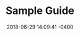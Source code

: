 ---
title: Sample Guide
page_type: guide
layout: guide
categories: arr
patch_number: 4.0
difficulty: Hard
orchestrion: TBD
instance_type: Dungeon
date: 2018-06-29 14:09:41 -0400
slug: sample-guide-hard
description: Read our Guide on the dungeon/trial/8-man raid/24-man raid NAME
  (DIFFICULTY) where you'll face off against Boss 01, Boss 02, and Boss 03.
images:
- images_large_url: "/assets/img/dungeons/aethero.jpg"
  images_small_url: "/assets/img/dungeons/small/aethero.jpg"
terms:
- term: Term 01
- term: Term 02
- term: Term 03
patch_name: Stormblood
plvl: 70
ilvl: 500
order: 70500
mtq_vid: http://google.com
duty_mechanics:
- duty_mechanic_title: Duty Mechanic Title 01
  duty_mechanic_steps:
  - duty_mechanic_step_title: Step 01
    duty_mechanic_step_notes:
    - duty_mechanic_step_note: Step Note 01
    - duty_mechanic_step_note: Step Note 02
  - duty_mechanic_step_title: Step 02
    duty_mechanic_step_notes:
    - duty_mechanic_step_note: Step Note 01
- duty_mechanic_title: Duty Mechanic Title 02
  duty_mechanic_steps:
  - duty_mechanic_step_title: Step 01
    duty_mechanic_step_notes:
    - duty_mechanic_step_note: Step Note 01
    - duty_mechanic_step_note: Step Note 02
bosses:
- boss_name: Boss Name 01
  boss_phases:
  - boss_phase_title: Phase 01
    boss_phase_script:
    - boss_phase_script_attack_name: Script Attack 01
    - boss_phase_script_attack_name: Script Attack 02
      boss_phase_script_attack_duty_action: true
    - boss_phase_script_attack_name: Script Attack 03
    boss_phase_alerts:
    - boss_phase_alert: Alert Content 01
    - boss_phase_alert: Alert Content 02
    - boss_phase_alert: Alert Content 03
    boss_phase_mechanics:
    - boss_phase_mechanic_title: Phase Mechanic 01
      boss_phase_mechanic_notes:
      - boss_phase_mechanic_note: Mechanic Note 01
      - boss_phase_mechanic_note: Mechanic Note 02
    - boss_phase_mechanic_title: Phase Mechanic 02
      boss_phase_mechanic_notes:
      - boss_phase_mechanic_note: Mechanic Note 01
      - boss_phase_mechanic_note: Mechanic Note 02
    boss_phase_attacks:
    - template: regular-attack
      attack_roles:
      - Everyone
      attack_name: Regular Attack 01
      attack_tags:
      - AoE - Cone
      - AoE - Column
      - Animation
      attack_notes:
      - attack_note: Attack Note 01
      - attack_note: Attack Note 02
      attack_images:
      - attack_image_url: "/assets/img/dungeons/aethero.jpg"
        attack_image_alt: Image Alt Text
    - template: combo-attack
      combo_name: Combo Attack Name
      combo_notes:
      - combo_note: Combo Note 01
      - combo_note: Combo Note 02
      combo_attacks:
      - attack_name: Combo Regular Attack
        attack_roles:
        - Tank
        - Healer
        attack_duty_action: Duty Action
        attack_tags:
        - AoE - Cone
        - Animation
        attack_notes:
        - attack_note: Attack C Note 01
        - attack_note: Attack Note 02
      - attack_name: Combo Attack 02
        attack_roles:
        - Everyone
        attack_tags:
        - Spawn
        - Animation
        attack_notes:
        - attack_note: Attack Note 01
        - attack_note: Attack C Note 02
    - template: attack-w-variations
      variation_name: Variation Name
      variation_notes:
      - variation_note: Variation Note 01
      - variation_note: Variation Note 02
      variation_attacks:
      - attack_name: Variation Attack 01
        attack_roles:
        - Everyone
        attack_tags:
        - Ultimate
        - Stack
        attack_notes:
        - attack_note: Attack V Note 01
        - attack_note: Attack Note 02
        attack_images:
        - attack_image_url: "/assets/img/dungeons/fractal_continuum_hard.jpg"
          attack_image_alt: Image Alt Text
      - attack_name: Variation Attack 02
        attack_roles:
        - Tank
        attack_duty_action: Duty Action
        attack_tags:
        - AoE - Circular
        attack_notes:
        - attack_note: Attack Note 01
        - attack_note: Attack V Note 02
  - boss_phase_title: Phase 02
    boss_phase_alerts:
    - boss_phase_alert: Phase Alert 01
    - boss_phase_alert: Phase Alert 02
    boss_phase_attacks:
    - template: regular-attack
      attack_roles:
      - Melee DPS
      - Tank
      attack_name: Regular Attack
      attack_tags:
      - Stun
      - AoE - Area
      attack_notes:
      - attack_note: Attack Note 01
      - attack_note: Attack Note 02
---